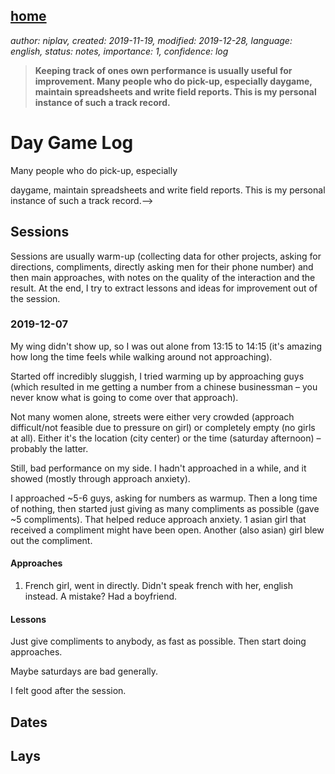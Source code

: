 [home](./index.md)
------------------

*author: niplav, created: 2019-11-19, modified: 2019-12-28, language: english, status: notes, importance: 1, confidence: log*

> __Keeping track of ones own performance is usually useful for
> improvement<!--TODO: find source!-->. Many people who do pick-up,
> especially daygame<!--TODO: links for those two-->, maintain
> spreadsheets and write field reports. This is my personal instance
> of such a track record.__

Day Game Log
============

<!--Keeping track of ones own performance is usually useful for
improvement<!--TODO: find source!-->Many people who do pick-up, especially
daygame<!--TODO: links for those two-->, maintain spreadsheets and write
field reports. This is my personal instance of such a track record.-->

<!--Sessions are usually warm-up (collecting data for other projects,
asking for directions, compliments, directly asking men for their phone
number) and then main approaches, with notes on the quality of the
interaction and the result. At the end, I try to extract lessons and
ideas for improvement out of the session.-->

Sessions
--------

Sessions are usually warm-up (collecting data for other projects, asking
for directions, compliments, directly asking men for their phone number)
and then main approaches, with notes on the quality of the interaction
and the result. At the end, I try to extract lessons and ideas for
improvement out of the session.

### 2019-12-07

My wing didn't show up, so I was out alone from 13:15 to 14:15 (it's
amazing how long the time feels while walking around not approaching).

Started off incredibly sluggish, I tried warming up by approaching guys
(which resulted in me getting a number from a chinese businessman –
you never know what is going to come over that approach).

Not many women alone, streets were either very crowded (approach
difficult/not feasible due to pressure on girl) or completely empty
(no girls at all). Either it's the location (city center) or the time
(saturday afternoon) – probably the latter.

Still, bad performance on my side. I hadn't approached in a while,
and it showed (mostly through approach anxiety).

I approached ~5-6 guys, asking for numbers as warmup. Then a long time
of nothing, then started just giving as many compliments as possible
(gave ~5 compliments). That helped reduce approach anxiety. 1 asian girl
that received a compliment might have been open. Another (also asian)
girl blew out the compliment.

#### Approaches

1.	French girl, went in directly. Didn't speak french with her,
	english instead. A mistake? Had a boyfriend.

#### Lessons

Just give compliments to anybody, as fast as possible. Then start doing
approaches.

Maybe saturdays are bad generally.

I felt good after the session.

Dates
-----

Lays
----
